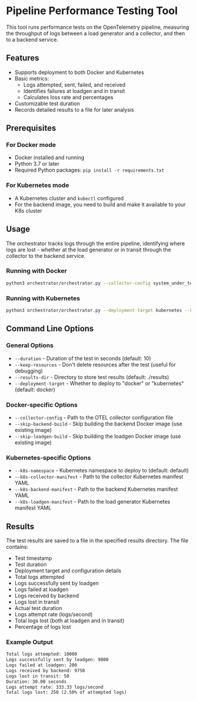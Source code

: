 # Pipeline Performance Testing Tool

This tool runs performance tests on the OpenTelemetry pipeline, measuring the
throughput of logs between a load generator and a collector, and then to a
backend service.

## Features

- Supports deployment to both Docker and Kubernetes
- Basic metrics:
  - Logs attempted, sent, failed, and received
  - Identifies failures at loadgen and in transit
  - Calculates loss rate and percentages
- Customizable test duration
- Records detailed results to a file for later analysis

## Prerequisites

### For Docker mode

- Docker installed and running
- Python 3.7 or later
- Required Python packages: `pip install -r requirements.txt`

### For Kubernetes mode

- A Kubernetes cluster and `kubectl` configured
- For the backend image, you need to build and make it available to your K8s
  cluster

## Usage

The orchestrator tracks logs through the entire pipeline, identifying where logs
are lost - whether at the load generator or in transit through the collector to
the backend service.

### Running with Docker

```bash
python3 orchestrator/orchestrator.py --collector-config system_under_test/otel-collector/collector-config.yaml --duration 30
```

### Running with Kubernetes

```bash
python3 orchestrator/orchestrator.py --deployment-target kubernetes --k8s-collector-manifest system_under_test/otel-collector/collector-manifest.yaml --k8s-backend-manifest backend/backend-manifest.yaml --k8s-loadgen-manifest load_generator/loadgen-manifest.yaml --k8s-namespace perf-test-otel --duration 30
```

## Command Line Options

### General Options

- `--duration` - Duration of the test in seconds (default: 10)
- `--keep-resources` - Don't delete resources after the test (useful for
  debugging)
- `--results-dir` - Directory to store test results (default: ./results)
- `--deployment-target` - Whether to deploy to "docker" or "kubernetes"
  (default: docker)

### Docker-specific Options

- `--collector-config` - Path to the OTEL collector configuration file
- `--skip-backend-build` - Skip building the backend Docker image (use existing
  image)
- `--skip-loadgen-build` - Skip building the loadgen Docker image (use existing
image)

### Kubernetes-specific Options

- `--k8s-namespace` - Kubernetes namespace to deploy to (default: default)
- `--k8s-collector-manifest` - Path to the collector Kubernetes manifest YAML
- `--k8s-backend-manifest` - Path to the backend Kubernetes manifest YAML
- `--k8s-loadgen-manifest` - Path to the load generator Kubernetes manifest YAML

## Results

The test results are saved to a file in the specified results directory. The
file contains:

- Test timestamp
- Test duration
- Deployment target and configuration details
- Total logs attempted
- Logs successfully sent by loadgen
- Logs failed at loadgen
- Logs received by backend
- Logs lost in transit
- Actual test duration
- Logs attempt rate (logs/second)
- Total logs lost (both at loadgen and in transit)
- Percentage of logs lost

### Example Output

```txt
Total logs attempted: 10000
Logs successfully sent by loadgen: 9800
Logs failed at loadgen: 200
Logs received by backend: 9750
Logs lost in transit: 50
Duration: 30.00 seconds
Logs attempt rate: 333.33 logs/second
Total logs lost: 250 (2.50% of attempted logs)
```
